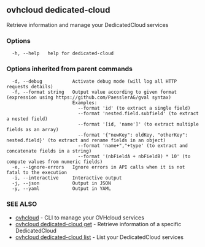 ## ovhcloud dedicated-cloud

Retrieve information and manage your DedicatedCloud services

### Options

```
  -h, --help   help for dedicated-cloud
```

### Options inherited from parent commands

```
  -d, --debug           Activate debug mode (will log all HTTP requests details)
  -f, --format string   Output value according to given format (expression using https://github.com/PaesslerAG/gval syntax)
                        Examples:
                          --format 'id' (to extract a single field)
                          --format 'nested.field.subfield' (to extract a nested field)
                          --format '[id, 'name']' (to extract multiple fields as an array)
                          --format '{"newKey": oldKey, "otherKey": nested.field}' (to extract and rename fields in an object)
                          --format 'name+","+type' (to extract and concatenate fields in a string)
                          --format '(nbFieldA + nbFieldB) * 10' (to compute values from numeric fields)
  -e, --ignore-errors   Ignore errors in API calls when it is not fatal to the execution
  -i, --interactive     Interactive output
  -j, --json            Output in JSON
  -y, --yaml            Output in YAML
```

### SEE ALSO

* [ovhcloud](ovhcloud.md)	 - CLI to manage your OVHcloud services
* [ovhcloud dedicated-cloud get](ovhcloud_dedicated-cloud_get.md)	 - Retrieve information of a specific DedicatedCloud
* [ovhcloud dedicated-cloud list](ovhcloud_dedicated-cloud_list.md)	 - List your DedicatedCloud services

